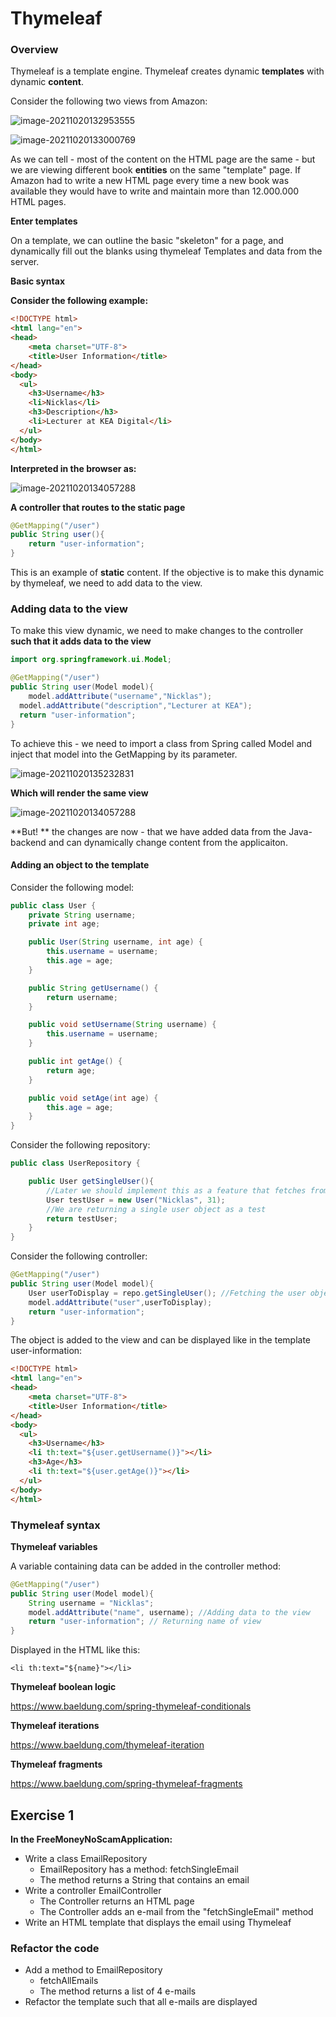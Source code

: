 # Thymeleaf

<!-- **Example Github repository:** [https://github.com/2-semester-programmering/Tweater](https://github.com/2-semester-programmering/Tweater)

-->

### Overview

Thymeleaf is a template engine. Thymeleaf creates dynamic **templates** with dynamic **content**.

Consider the following two views from Amazon:

![image-20211020132953555](Untitled.assets/image-20211020132953555.png)

![image-20211020133000769](Untitled.assets/image-20211020133000769.png)

As we can tell - most of the content on the HTML page are the same - but we are viewing different book **entities** on the same "template" page. If Amazon had to write a new HTML page every time a new book was available they would have to write and maintain more than 12.000.000 HTML pages.

**Enter templates**

On a template, we can outline the basic "skeleton" for a page, and dynamically fill out the blanks using thymeleaf Templates and data from the server.

**Basic syntax**

**Consider the following example:**

```html
<!DOCTYPE html>
<html lang="en">
<head>
    <meta charset="UTF-8">
    <title>User Information</title>
</head>
<body>
  <ul>
    <h3>Username</h3>
    <li>Nicklas</li>
    <h3>Description</h3>
    <li>Lecturer at KEA Digital</li>
  </ul>
</body>
</html>
```

**Interpreted in the browser as:**

![image-20211020134057288](Thymeleaf.assets/image-20211020134057288.png)

**A controller that routes to the static page**

```java
@GetMapping("/user")
public String user(){
    return "user-information";
}
```

This is an example of **static** content. If the objective is to make this dynamic by thymeleaf, we need to add data to the view.

### Adding data to the view

To make this view dynamic, we need to make changes to the controller **such that it adds data to the view**

```java
import org.springframework.ui.Model;
```

```java
@GetMapping("/user")
public String user(Model model){
	model.addAttribute("username","Nicklas");
  model.addAttribute("description","Lecturer at KEA");
  return "user-information";
}
```

To achieve this - we need to import a class from Spring called Model and inject that model into the GetMapping by its parameter.

![image-20211020135232831](Thymeleaf.assets/image-20211020135232831.png)

**Which will render the same view**

![image-20211020134057288](Untitled.assets/image-20211020134057288.png)

\*\*But! \*\* the changes are now - that we have added data from the Java-backend and can dynamically change content from the applicaiton.

#### Adding an object to the template

Consider the following model:

```java
public class User {
    private String username;
    private int age;

    public User(String username, int age) {
        this.username = username;
        this.age = age;
    }

    public String getUsername() {
        return username;
    }

    public void setUsername(String username) {
        this.username = username;
    }

    public int getAge() {
        return age;
    }

    public void setAge(int age) {
        this.age = age;
    }
}
```

Consider the following repository:

```java
public class UserRepository {

    public User getSingleUser(){
        //Later we should implement this as a feature that fetches from the database
        User testUser = new User("Nicklas", 31);
        //We are returning a single user object as a test
        return testUser;
    }
}
```

Consider the following controller:

```java
@GetMapping("/user")
public String user(Model model){
    User userToDisplay = repo.getSingleUser(); //Fetching the user object from the repository
    model.addAttribute("user",userToDisplay);
    return "user-information";
}
```

The object is added to the view and can be displayed like in the template user-information:

```html
<!DOCTYPE html>
<html lang="en">
<head>
    <meta charset="UTF-8">
    <title>User Information</title>
</head>
<body>
  <ul>
    <h3>Username</h3>
    <li th:text="${user.getUsername()}"></li>
    <h3>Age</h3>
    <li th:text="${user.getAge()}"></li>
  </ul>
</body>
</html>
```

### Thymeleaf syntax

**Thymeleaf variables**

A variable containing data can be added in the controller method:

```java
@GetMapping("/user")
public String user(Model model){
  	String username = "Nicklas";
    model.addAttribute("name", username); //Adding data to the view
    return "user-information"; // Returning name of view
}
```

Displayed in the HTML like this:

`<li th:text="${name}"></li>`

**Thymeleaf boolean logic**

https://www.baeldung.com/spring-thymeleaf-conditionals

**Thymeleaf iterations**

https://www.baeldung.com/thymeleaf-iteration

**Thymeleaf fragments**

https://www.baeldung.com/spring-thymeleaf-fragments

## Exercise 1

**In the FreeMoneyNoScamApplication:**

* Write a class EmailRepository
  * EmailRepository has a method: fetchSingleEmail
  * The method returns a String that contains an email
* Write a controller EmailController
  * The Controller returns an HTML page
  * The Controller adds an e-mail from the "fetchSingleEmail" method
* Write an HTML template that displays the email using Thymeleaf

### Refactor the code

* Add a method to EmailRepository
  * fetchAllEmails
  * The method returns a list of 4 e-mails
* Refactor the template such that all e-mails are displayed

<!--
## Advanced (Optional)

Write an application that:

* Fetches news from an XML stream from a mainstream news-outlet. (This could be BT, Ekstra Bladet, Politiken etc.)
* Displays the news from a mainstream news-outlet. -->
